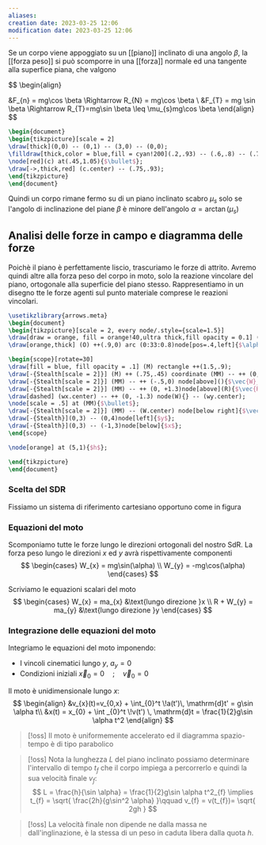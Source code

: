 ```yaml
---
aliases: 
creation date: 2023-03-25 12:06
modification date: 2023-03-25 12:06
---
```


Se un corpo viene appoggiato su un [[piano]] inclinato di una angolo $\beta$, la [[forza peso]] si può scomporre in una [[forza]] normale ed una tangente alla superfice piana, che valgono


$$
\begin{align}

&F_{n} = mg\cos \beta \Rightarrow R_{N} = mg\cos \beta \\
&F_{T} = mg \sin \beta \Rightarrow R_{T}=mg\sin \beta \leq \mu_{s}mg\cos \beta
\end{align}
$$


```tikz
\begin{document}
\begin{tikzpicture}[scale = 2]
\draw[thick](0,0) -- (0,1) -- (3,0) -- (0,0);
\filldraw[thick,color = blue,fill = cyan!200](.2,.93) -- (.6,.8) -- (.75,1.2) -- (.35,1.33) -- (.2,.93);
\node[red](c) at(.45,1.05){$\bullet$};
\draw[->,thick,red] (c.center) -- (.75,.93);
\end{tikzpicture}
\end{document}
```

Quindi un corpo rimane fermo su di un piano inclinato scabro $\mu_{s}$ solo se l'angolo di inclinazione del piane $\beta$ è minore dell'angolo $\alpha = \arctan(\mu_{s})$

## Analisi delle forze in campo e diagramma delle forze
Poichè il piano è perfettamente liscio, trascuriamo le forze di attrito. Avremo quindi altre alla forza peso del corpo in moto, solo la reazione vincolare del piano, ortogonale alla superficie del piano stesso. Rappresentiamo in un disegno tte le forze agenti sul punto materiale comprese le reazioni vincolari.

```tikz
\usetikzlibrary{arrows.meta}
\begin{document}
\begin{tikzpicture}[scale = 2, every node/.style={scale=1.5}]
\draw[draw = orange, fill = orange!40,ultra thick,fill opacity = 0.1] (0,0) coordinate (O) -- (30:6)coordinate[pos=.45] (M) |- coordinate (B) (O);
\draw[orange,thick] (O) ++(.9,0) arc (0:33:0.8)node[pos=.4,left]{$\alpha$};

\begin{scope}[rotate=30]
\draw[fill = blue, fill opacity = .1] (M) rectangle ++(1.5,.9);
\draw[-{Stealth[scale = 2]}] (M) ++ (.75,.45) coordinate (MM) -- ++ (0, -1.3) node[right]{$\vec{W}_y$}node[](wy){};
\draw[-{Stealth[scale = 2]}] (MM) -- ++ (-.5,0) node[above](){$\vec{W}_x$} node[](wx){};
\draw[-{Stealth[scale = 2]}] (MM) -- ++ (0, +1.3)node[above](R){$\vec{R}$};
\draw[dashed] (wx.center) -- ++ (0, -1.3) node(W){} -- (wy.center);
\node[scale = .5] at (MM){$\bullet$};
\draw[-{Stealth[scale = 2]}] (MM) -- (W.center) node[below right]{$\vec{W}$};
\draw[-{Stealth}](0,3) -- (0,4)node[left]{$y$};
\draw[-{Stealth}](0,3) -- (-1,3)node[below]{$x$};
\end{scope}

\node[orange] at (5,1){$h$};

\end{tikzpicture}
\end{document}
```

### Scelta del SDR
Fissiamo un sistema di riferimento cartesiano opportuno come in figura


### Equazioni del moto
Scomponiamo tutte le forze lungo le direzioni ortogonali del nostro SdR. La forza peso lungo le direzioni $x$ ed $y$ avrà rispettivamente componenti
$$
\begin{cases}
W_{x} = mg\sin(\alpha) \\
W_{y} = -mg\cos(\alpha)
\end{cases}
$$

Scriviamo le equazioni scalari del moto
$$
\begin{cases}
W_{x} = ma_{x} &\text{lungo direzione }x \\
R + W_{y} = ma_{y} &\text{lungo direzione }y
\end{cases}
$$

### Integrazione delle equazioni del moto
Integriamo le equazioni del moto imponendo:
- I vincoli cinematici lungo $y$, $a_{y} = 0$
- Condizioni iniziali $\vec{x}_{0} = 0\quad ;\quad \vec{v}_{0} = 0$

Il moto è unidimensionale lungo $x$:
$$
\begin{align}
&v_{x}(t)=v_{0,x} + \int_{0}^t \!a(t')\, \mathrm{d}t'   = g\sin \alpha t\\
&x(t) = x_{0} + \int _{0}^t \!v(t') \, \mathrm{d}t = \frac{1}{2}g\sin \alpha t^2
\end{align}
$$

>[!oss]
>Il moto è uniformemente accelerato ed il diagramma spazio-tempo è di tipo parabolico

>[!oss]
>Nota la lunghezza $L$ del piano inclinato possiamo determinare l'intervallo di tempo $t_{f}$ che il corpo impiega a percorrerlo e quindi la sua velocità finale $v_{f}$:
> $$
> L = \frac{h}{\sin \alpha} = \frac{1}{2}g\sin \alpha t^2_{f} \implies t_{f} = \sqrt{ \frac{2h}{g\sin^2 \alpha} }\qquad v_{f} = v(t_{f})= \sqrt{ 2gh }
>$$

>[!oss]
>La velocità finale non dipende ne dalla massa ne dall'inglinazione, è la stessa di un peso in caduta libera dalla quota $h$.

